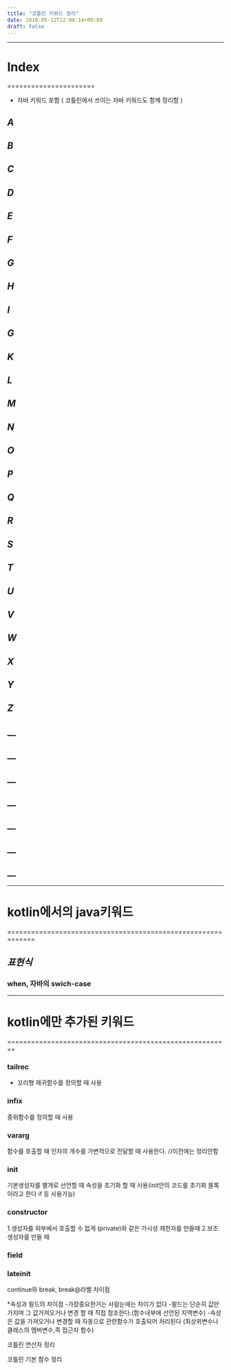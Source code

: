 ```yaml
---
title: "코틀린 키워드 정리"
date: 2018-05-12T22:00:14+09:00
draft: false
---
```

-----------------------------------------------
# Index
======================

- 자바 키워드 포함 ( 코틀린에서 쓰이는 자바 키워드도 함께 정리함  )

## _A_
## _B_
## _C_
## _D_
## _E_
## _F_
## _G_
## _H_
## _I_
## _G_
## _K_
## _L_
## _M_
## _N_
## _O_
## _P_
## _Q_
## _R_
## _S_
## _T_
## _U_
## _V_
## _W_
## _X_
## _Y_
## _Z_
## __
## __
## __
## __
## __
## __
## __





-----------------------------------------------
# kotlin에서의 java키워드
=============================================================
## _표현식_
### __when__, 자바의 swich-case


-----------------------------------------------
# kotlin에만 추가된 키워드
========================================================
### tailrec 
* 꼬리형 재귀함수를 정의할 때 사용

### infix 
중위함수를 정의할 때 사용

### vararg 
함수를 호출할 때 인자의 개수를 가변적으로 전달할 때 사용한다. //이전에는 정리안함

### init 
기본생성자를 별개로 선언할 때 속성을 초기화 할 때 사용(init안의 코드를 초기화 블록이라고 한다 if 등 사용가능)

### constructor 
1.생성자를 외부에서 호출할 수 없게 (private)와 같은 가시성 제한자를 만들때 
2.보조 생성자를 만들 때

### field 

### lateinit

continue와 break, break@라벨 차이점


*속성과 필드의 차이점
-가장중요한거는 사람눈에는 차이가 없다
-필드는 단순히 값만 가지며 그 값가져오거나 변경 할 때 직접 참조한다.(함수내부에 선언된 지역변수)
-속성은 값을 가져오거나 변경할 때 자동으로 관련함수가 호출되어 처리된다 (최상위변수나 클래스의 멤버변수,즉 접근자 함수)


코틀린 연산자 정리

코틀린 기본 함수 정리 